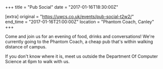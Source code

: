 +++
title = "Pub Social"
date = "2017-01-16T18:30:00Z"

[extra]
original = "https://uwcs.co.uk/events/pub-social-t2w2/"    
end_time = "2017-01-16T21:00:00Z"
location = "Phantom Coach, Canley"
+++

Come and join us for an evening of food, drinks and conversations\! We're currently going to the Phantom Coach, a cheap pub that's within walking distance of campus.

If you don't know where it is, meet us outside the Department Of Computer Science at 6pm to walk with us.

